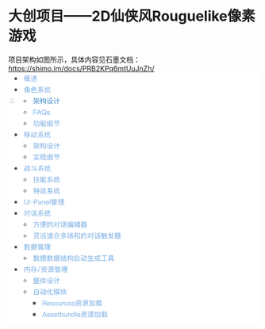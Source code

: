 # 大创项目——2D仙侠风Rouguelike像素游戏

项目架构如图所示，具体内容见石墨文档：https://shimo.im/docs/PRB2KPq6mtUuJnZh/ 
![Image text](https://github.com/Zoroiscrying/HighFiveGameProject/blob/master/images/%E7%9F%B3%E5%A2%A8.png)
